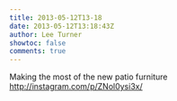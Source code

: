 ```yaml
---
title: 2013-05-12T13-18
date: 2013-05-12T13:18:43Z
author: Lee Turner
showtoc: false
comments: true
---
```


Making the most of the new patio furniture http://instagram.com/p/ZNol0ysi3x/

